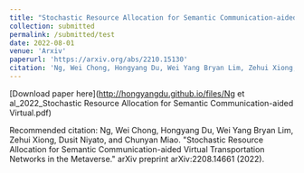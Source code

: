 ```yaml
---
title: "Stochastic Resource Allocation for Semantic Communication-aided Virtual Transportation Networks in the Metaverse"
collection: submitted
permalink: /submitted/test
date: 2022-08-01
venue: 'Arxiv'
paperurl: 'https://arxiv.org/abs/2210.15130'
citation: 'Ng, Wei Chong, Hongyang Du, Wei Yang Bryan Lim, Zehui Xiong, Dusit Niyato, and Chunyan Miao. "Stochastic Resource Allocation for Semantic Communication-aided Virtual Transportation Networks in the Metaverse." arXiv preprint arXiv:2208.14661 (2022).'
---
```


[Download paper here](http://hongyangdu.github.io/files/Ng et al_2022_Stochastic Resource Allocation for Semantic Communication-aided Virtual.pdf)

Recommended citation: Ng, Wei Chong, Hongyang Du, Wei Yang Bryan Lim, Zehui Xiong, Dusit Niyato, and Chunyan Miao. "Stochastic Resource Allocation for Semantic Communication-aided Virtual Transportation Networks in the Metaverse." arXiv preprint arXiv:2208.14661 (2022).
